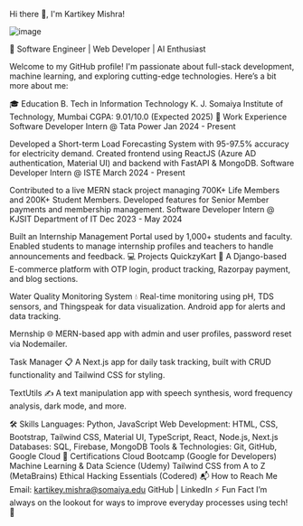 Hi there 👋, I'm Kartikey Mishra!



![image](https://github.com/user-attachments/assets/c2c0f05d-96de-40e7-9c18-2c65e6ac6b3c)






🔹 Software Engineer | Web Developer | AI Enthusiast



Welcome to my GitHub profile! I'm passionate about full-stack development, machine learning, and exploring cutting-edge technologies. Here’s a bit more about me:

🎓 Education
B. Tech in Information Technology
K. J. Somaiya Institute of Technology, Mumbai
CGPA: 9.01/10.0 (Expected 2025)
💼 Work Experience
Software Developer Intern @ Tata Power
Jan 2024 - Present

Developed a Short-term Load Forecasting System with 95-97.5% accuracy for electricity demand.
Created frontend using ReactJS (Azure AD authentication, Material UI) and backend with FastAPI & MongoDB.
Software Developer Intern @ ISTE
March 2024 - Present

Contributed to a live MERN stack project managing 700K+ Life Members and 200K+ Student Members.
Developed features for Senior Member payments and membership management.
Software Developer Intern @ KJSIT Department of IT
Dec 2023 - May 2024

Built an Internship Management Portal used by 1,000+ students and faculty.
Enabled students to manage internship profiles and teachers to handle announcements and feedback.
💻 Projects
QuickzyKart 🛒
A Django-based E-commerce platform with OTP login, product tracking, Razorpay payment, and blog sections.

Water Quality Monitoring System 💧
Real-time monitoring using pH, TDS sensors, and Thingspeak for data visualization. Android app for alerts and data tracking.

Mernship 🌐
MERN-based app with admin and user profiles, password reset via Nodemailer.

Task Manager 📋
A Next.js app for daily task tracking, built with CRUD functionality and Tailwind CSS for styling.

TextUtils ✍️
A text manipulation app with speech synthesis, word frequency analysis, dark mode, and more.

🛠️ Skills
Languages: Python, JavaScript
Web Development: HTML, CSS, Bootstrap, Tailwind CSS, Material UI, TypeScript, React, Node.js, Next.js
Databases: SQL, Firebase, MongoDB
Tools & Technologies: Git, GitHub, Google Cloud
📜 Certifications
Cloud Bootcamp (Google for Developers)
Machine Learning & Data Science (Udemy)
Tailwind CSS from A to Z (MetaBrains)
Ethical Hacking Essentials (Codered)
📬 How to Reach Me
Email: kartikey.mishra@somaiya.edu
GitHub | LinkedIn
⚡ Fun Fact
I’m always on the lookout for ways to improve everyday processes using tech! 🚀

